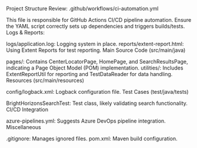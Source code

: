 Project Structure Review:
.github/workflows/ci-automation.yml

This file is responsible for GitHub Actions CI/CD pipeline automation.
Ensure the YAML script correctly sets up dependencies and triggers builds/tests.
Logs & Reports:

logs/application.log: Logging system in place.
reports/extent-report.html: Using Extent Reports for test reporting.
Main Source Code (src/main/java)

pages/: Contains CenterLocatorPage, HomePage, and SearchResultsPage, indicating a Page Object Model (POM) implementation.
utilities/: Includes ExtentReportUtil for reporting and TestDataReader for data handling.
Resources (src/main/resources)

config/logback.xml: Logback configuration file.
Test Cases (test/java/tests)

BrightHorizonsSearchTest: Test class, likely validating search functionality.
CI/CD Integration

azure-pipelines.yml: Suggests Azure DevOps pipeline integration.
Miscellaneous

.gitignore: Manages ignored files.
pom.xml: Maven build configuration.
